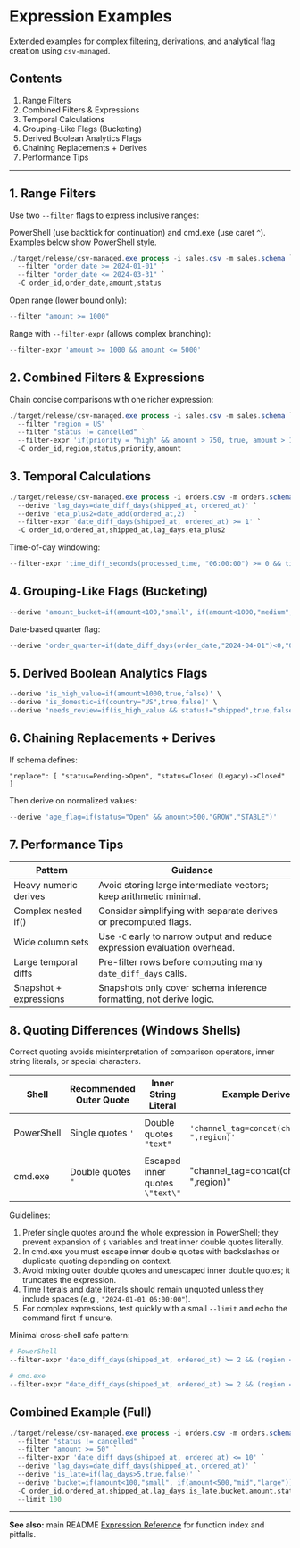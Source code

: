 # Expression Examples

Extended examples for complex filtering, derivations, and analytical flag creation using `csv-managed`.

## Contents

1. Range Filters
2. Combined Filters & Expressions
3. Temporal Calculations
4. Grouping-Like Flags (Bucketing)
5. Derived Boolean Analytics Flags
6. Chaining Replacements + Derives
7. Performance Tips

---

## 1. Range Filters

Use two `--filter` flags to express inclusive ranges:

PowerShell (use backtick for continuation) and cmd.exe (use caret `^`). Examples below show PowerShell style.

```powershell
./target/release/csv-managed.exe process -i sales.csv -m sales.schema `
  --filter "order_date >= 2024-01-01" `
  --filter "order_date <= 2024-03-31" `
  -C order_id,order_date,amount,status
```

Open range (lower bound only):

```powershell
--filter "amount >= 1000"
```

Range with `--filter-expr` (allows complex branching):

```powershell
--filter-expr 'amount >= 1000 && amount <= 5000'
```

## 2. Combined Filters & Expressions

Chain concise comparisons with one richer expression:

```powershell
./target/release/csv-managed.exe process -i sales.csv -m sales.schema `
  --filter "region = US" `
  --filter "status != cancelled" `
  --filter-expr 'if(priority = "high" && amount > 750, true, amount > 1500)' `
  -C order_id,region,status,priority,amount
```

## 3. Temporal Calculations

```powershell
./target/release/csv-managed.exe process -i orders.csv -m orders.schema `
  --derive 'lag_days=date_diff_days(shipped_at, ordered_at)' `
  --derive 'eta_plus2=date_add(ordered_at,2)' `
  --filter-expr 'date_diff_days(shipped_at, ordered_at) >= 1' `
  -C order_id,ordered_at,shipped_at,lag_days,eta_plus2
```

Time-of-day windowing:

```powershell
--filter-expr 'time_diff_seconds(processed_time, "06:00:00") >= 0 && time_diff_seconds(processed_time, "18:00:00") <= 0'
```

## 4. Grouping-Like Flags (Bucketing)

```powershell
--derive 'amount_bucket=if(amount<100,"small", if(amount<1000,"medium","large"))'
```

Date-based quarter flag:

```powershell
--derive 'order_quarter=if(date_diff_days(order_date,"2024-04-01")<0,"Q1", if(date_diff_days(order_date,"2024-07-01")<0,"Q2", if(date_diff_days(order_date,"2024-10-01")<0,"Q3","Q4")))'
```

## 5. Derived Boolean Analytics Flags

```powershell
--derive 'is_high_value=if(amount>1000,true,false)' \
--derive 'is_domestic=if(country="US",true,false)' \
--derive 'needs_review=if(is_high_value && status!="shipped",true,false)'
```

## 6. Chaining Replacements + Derives

If schema defines:

```jsonc
"replace": [ "status=Pending->Open", "status=Closed (Legacy)->Closed" ]
```

Then derive on normalized values:

```powershell
--derive 'age_flag=if(status="Open" && amount>500,"GROW","STABLE")'
```

## 7. Performance Tips

| Pattern | Guidance |
|---------|----------|
| Heavy numeric derives | Avoid storing large intermediate vectors; keep arithmetic minimal. |
| Complex nested if() | Consider simplifying with separate derives or precomputed flags. |
| Wide column sets | Use `-C` early to narrow output and reduce expression evaluation overhead. |
| Large temporal diffs | Pre-filter rows before computing many `date_diff_days` calls. |
| Snapshot + expressions | Snapshots only cover schema inference formatting, not derive logic. |

## 8. Quoting Differences (Windows Shells)

Correct quoting avoids misinterpretation of comparison operators, inner string literals, or special characters.

| Shell | Recommended Outer Quote | Inner String Literal | Example Derived | Example Filter-Expr |
|-------|--------------------------|----------------------|-----------------|---------------------|
| PowerShell | Single quotes `'` | Double quotes `"text"` | `'channel_tag=concat(channel,"-",region)'` | `'if(amount>1000 && status="shipped", true, false)'` |
| cmd.exe | Double quotes `"` | Escaped inner quotes `\"text\"` | "channel_tag=concat(channel,\"-\",region)" | "if(amount>1000 && status=\"shipped\", true, false)" |

Guidelines:

1. Prefer single quotes around the whole expression in PowerShell; they prevent expansion of `$` variables and treat inner double quotes literally.
2. In cmd.exe you must escape inner double quotes with backslashes or duplicate quoting depending on context.
3. Avoid mixing outer double quotes and unescaped inner double quotes; it truncates the expression.
4. Time literals and date literals should remain unquoted unless they include spaces (e.g., `"2024-01-01 06:00:00"`).
5. For complex expressions, test quickly with a small `--limit` and echo the command first if unsure.

Minimal cross-shell safe pattern:

```powershell
# PowerShell
--filter-expr 'date_diff_days(shipped_at, ordered_at) >= 2 && (region = "US" || region = "CA")'

# cmd.exe
--filter-expr "date_diff_days(shipped_at, ordered_at) >= 2 && (region = \"US\" || region = \"CA\")"
```

## Combined Example (Full)

```powershell
./target/release/csv-managed.exe process -i orders.csv -m orders.schema `
  --filter "status != cancelled" `
  --filter "amount >= 50" `
  --filter-expr 'date_diff_days(shipped_at, ordered_at) <= 10' `
  --derive 'lag_days=date_diff_days(shipped_at, ordered_at)' `
  --derive 'is_late=if(lag_days>5,true,false)' `
  --derive 'bucket=if(amount<100,"small", if(amount<500,"mid","large"))' `
  -C order_id,ordered_at,shipped_at,lag_days,is_late,bucket,amount,status `
  --limit 100
```

---
**See also:** main README [Expression Reference](../README.md#expression-reference) for function index and pitfalls.
